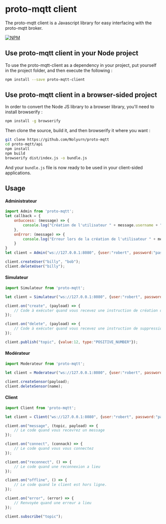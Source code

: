 # proto-mqtt client

The proto-mqtt client is a Javascript library for easy interfacing with
the proto-mqtt broker.

[![NPM](https://nodei.co/npm/proto-mqtt-client.png)](https://nodei.co/npm/proto-mqtt-client/)

## Use proto-mqtt client in your Node project

To use the proto-mqtt-client as a dependency in your project, put yourself
in the project folder, and then execute the following :

```bash
npm install --save proto-mqtt-client
```

## Use proto-mqtt client in a browser-sided project

In order to convert the Node JS library to a browser library, you'll need
to install browserify :

```bash
npm install -g browserify
```

Then clone the source, build it, and then browserify it where you want :

```bash
git clone https://github.com/Nolyurn/proto-mqtt
cd proto-mqtt/api
npm install
npm build
browserify dist/index.js -o bundle.js
```

And your `bundle.js` file is now ready to be used in your client-sided
applications.

## Usage



#### Administrateur

```js
import Admin from 'proto-mqtt';
let callback = {
    onSuccess: (message) => {
        console.log("Création de l'utilisateur " + message.username + " réussie !")
    },
    onError: (message) => {
        console.log("Erreur lors de la création de l'utilisateur " + message.username + ". Erreur : " + message.error)
    }
}
let client = Admin("ws://127.0.0.1:8080", {user:"robert", password:"password123"}, callback);

client.createUser("billy", "bob");
client.deleteUser("billy");
```

#### Simulateur

```js
import Simulateur from 'proto-mqtt';

let client = Simulateur("ws://127.0.0.1:8080", {user:"robert", password:"password123"});

client.on("create", (payload) => {
    // Code à exécuter quand vous recevez une instruction de création de capteur  
});

client.on("delete", (payload) => {
    // Code à exécuter quand vous recevez une instruction de suppression de capteur
});

client.publish("topic", {value:12, type:"POSITIVE_NUMBER"});
```

#### Modérateur

```js
import Moderateur from 'proto-mqtt';

let client = Moderateur("ws://127.0.0.1:8080", {user:"robert", password:"password123"});

client.createSensor(payload);
client.deleteSensor(name);
```

#### Client

```js
import Client from 'proto-mqtt';

let client = Client("ws://127.0.0.1:8080", {user:"robert", password:"password123"});

client.on("message", (topic, payload) => {
    // Le code quand vous recevrez un message
});

client.on("connect", (connack) => {
    // Le code quand vous vous connectez
});

client.on("reconnect", () => {
    // Le code quand une reconnexion a lieu
});

client.on("offline", () => {
    // Le code quand le client est hors ligne.
});

client.on("error", (error) => {
    // Renvoyée quand une erreur a lieu
});

client.subscribe("topic");

```
